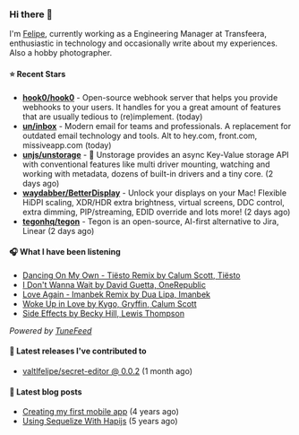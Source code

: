 ### Hi there 👋

I'm [Felipe](https://felipevm.com), currently working as a Engineering Manager at Transfeera, enthusiastic in technology and occasionally write about my experiences. Also a hobby photographer.

#### ⭐ Recent Stars
- **[hook0/hook0](https://github.com/hook0/hook0)** - Open-source webhook server that helps you provide webhooks to your users. It handles for you a great amount of features that are usually tedious to (re)implement. (today)
- **[un/inbox](https://github.com/un/inbox)** - Modern email for teams and professionals. A replacement for outdated email technology and tools. Alt to hey.com, front.com, missiveapp.com (today)
- **[unjs/unstorage](https://github.com/unjs/unstorage)** -  💾 Unstorage provides an async Key-Value storage API with conventional features like multi driver mounting, watching and working with metadata, dozens of built-in drivers and a tiny core. (2 days ago)
- **[waydabber/BetterDisplay](https://github.com/waydabber/BetterDisplay)** - Unlock your displays on your Mac! Flexible HiDPI scaling, XDR/HDR extra brightness, virtual screens, DDC control, extra dimming, PIP/streaming, EDID override and lots more! (2 days ago)
- **[tegonhq/tegon](https://github.com/tegonhq/tegon)** - Tegon is an open-source, AI-first alternative to Jira, Linear (2 days ago)

#### 🎧 What I have been listening
- [Dancing On My Own - Tiësto Remix by Calum Scott, Tiësto](https://open.spotify.com/track/2EHVjRFRSsXQaHAsys74Us)
- [I Don&#39;t Wanna Wait by David Guetta, OneRepublic](https://open.spotify.com/track/331l3xABO0HMr1Kkyh2LZq)
- [Love Again - Imanbek Remix by Dua Lipa, Imanbek](https://open.spotify.com/track/0zg8u9UUlvwSvBJYEjhgDT)
- [Woke Up in Love by Kygo, Gryffin, Calum Scott](https://open.spotify.com/track/21H0pUV2uPIPcFnFhgTBjo)
- [Side Effects by Becky Hill, Lewis Thompson](https://open.spotify.com/track/5vOWdyk23iqRryEmbNCrCp)

_Powered by [TuneFeed](https://tunefeed.app?ref=valtlfelipe-gh-profile)_ 

#### 🚀 Latest releases I've contributed to


- [valtlfelipe/secret-editor @ 0.0.2](https://github.com/valtlfelipe/secret-editor/releases/tag/0.0.2) (1 month ago)

#### 📄 Latest blog posts
- [Creating my first mobile app](https://felipevm.com/posts/creating-my-first-mobile-app/) (4 years ago)
- [Using Sequelize With Hapijs](https://felipevm.com/posts/using-sequelize-with-hapijs/) (5 years ago)
